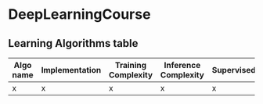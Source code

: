 # DeepLearningCourse


## Learning Algorithms table

| Algo name | Implementation | Training Complexity | Inference Complexity | Supervised |
|----|----|----|----|----|
| x | x | x | x | x | 
